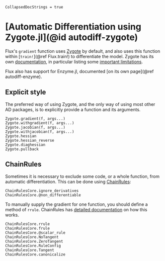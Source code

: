 ```@meta
CollapsedDocStrings = true
```

# [Automatic Differentiation using Zygote.jl](@id autodiff-zygote)

Flux's `gradient` function uses [Zygote](https://github.com/FluxML/Zygote.jl) by default, and also uses this function within [`train!`](@ref Flux.train!) to differentiate the model.
Zygote has its own [documentation](https://fluxml.ai/Zygote.jl/dev/), in particular listing some [important limitations](https://fluxml.ai/Zygote.jl/dev/limitations/).

Flux also has support for Enzyme.jl, documented [on its own page](@ref autodiff-enzyme).

## Explicit style

The preferred way of using Zygote, and the only way of using most other AD packages,
is to explicitly provide a function and its arguments.

```@docs
Zygote.gradient(f, args...)
Zygote.withgradient(f, args...)
Zygote.jacobian(f, args...)
Zygote.withjacobian(f, args...)
Zygote.hessian
Zygote.hessian_reverse
Zygote.diaghessian
Zygote.pullback
```

## ChainRules

Sometimes it is necessary to exclude some code, or a whole function, from automatic differentiation. This can be done using [ChainRules](https://github.com/JuliaDiff/ChainRules.jl):

```@docs
ChainRulesCore.ignore_derivatives
ChainRulesCore.@non_differentiable
```

To manually supply the gradient for one function, you should define a method of `rrule`. ChainRules has [detailed documentation](https://juliadiff.org/ChainRulesCore.jl/stable/) on how this works.

```@docs
ChainRulesCore.rrule
ChainRulesCore.frule
ChainRulesCore.@scalar_rule
ChainRulesCore.NoTangent
ChainRulesCore.ZeroTangent
ChainRulesCore.RuleConfig
ChainRulesCore.Tangent
ChainRulesCore.canonicalize
```
